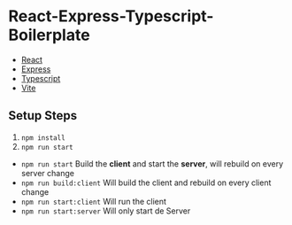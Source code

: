 # React-Express-Typescript-Boilerplate

- [React](https://reactjs.org/)
- [Express](http://expressjs.com/)
- [Typescript](https://www.typescriptlang.org/)
- [Vite](https://vitejs.dev/)

## Setup Steps
1. `npm install`
2. `npm run start`

- `npm run start` Build the **client** and start the **server**, will rebuild on every server change
- `npm run build:client` Will build the client and rebuild on every client change
- `npm run start:client` Will run the client
- `npm run start:server` Will only start de Server